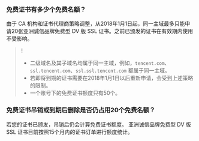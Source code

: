 ### 免费证书有多少个免费名额？
由于 CA 机构和证书代理商策略调整，从2018年1月1日起，同一主域最多只能申请20张亚洲诚信品牌免费型 DV 版 SSL 证书。之前已颁发的证书在有效期内使用不受影响。
>!
>- 二级域名及其子域名均属于同一主域，例如，`tencent.com`、`ssl.tencent.com`、`ssl.ssl.tencent.com` 都属于同一主域。
>- 若即将到期的证书需要在2018年1月1日以后重新申请，会受到上述策略的限制。
>- 一个账号下的免费证书额度只有50个。

### 免费证书吊销或到期后删除是否仍占用20个免费名额？
若您的证书已颁发，吊销后仍会计算免费证书额度。
亚洲诚信品牌免费型 DV 版 SSL 证书目前按照15个月内的证书订单进行额度统计。
